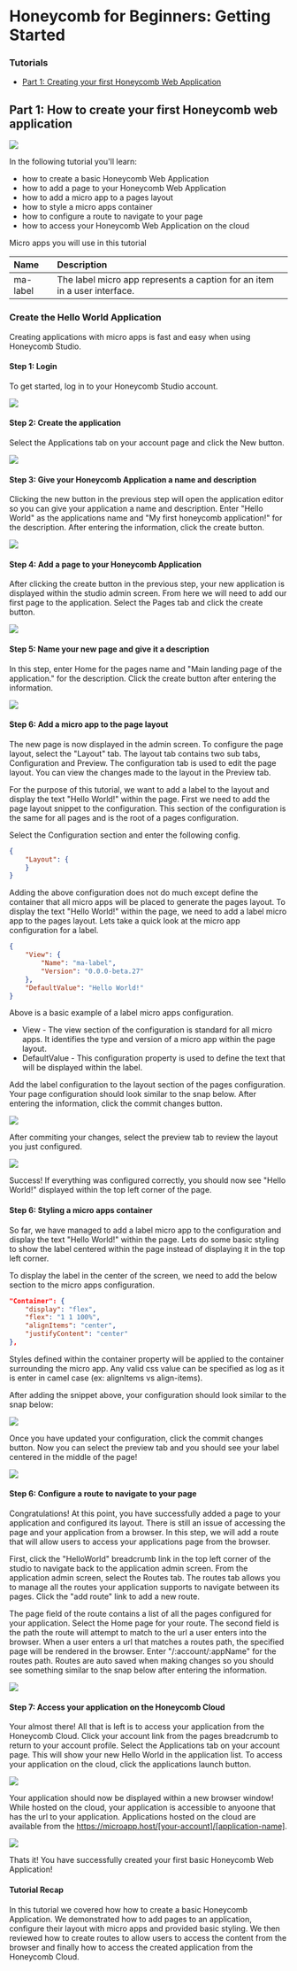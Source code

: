 # Honeycomb for Beginners: Getting Started

### Tutorials

* [Part 1: Creating your first Honeycomb Web Application](https://github.com/Schalltech/honeycomb-tutorials/tree/master/tutorials/getting%20started/create%20an%20application#part-1-how-to-create-your-first-honeycomb-web-application)

## Part 1: How to create your first Honeycomb web application

<img src="https://raw.githubusercontent.com/Schalltech/honeycomb-tutorials/master/tutorials/getting%20started/create%20an%20application/images/create-app-11.png">

In the following tutorial you'll learn:

* how to create a basic Honeycomb Web Application
* how to add a page to your Honeycomb Web Application
* how to add a micro app to a pages layout
* how to style a micro apps container
* how to configure a route to navigate to your page
* how to access your Honeycomb Web Application on the cloud

Micro apps you will use in this tutorial

Name | Description 
:---- | :-----
ma-label | The label micro app represents a caption for an item in a user interface.

### Create the Hello World Application
Creating applications with micro apps is fast and easy when using Honeycomb Studio. 

#### Step 1: Login
To get started, log in to your Honeycomb Studio account. 

<img src="https://raw.githubusercontent.com/Schalltech/honeycomb-tutorials/master/tutorials/getting%20started/create%20an%20application/images/create-app-0.png">

#### Step 2: Create the application
Select the Applications tab on your account page and click the New button.

<img src="https://raw.githubusercontent.com/Schalltech/honeycomb-tutorials/master/tutorials/getting%20started/create%20an%20application/images/create-app-1.png">

#### Step 3: Give your Honeycomb Application a name and description
Clicking the new button in the previous step will open the application editor so you can give your application a name and description. Enter "Hello World" as the applications name and "My first honeycomb application!" for the description. After entering the information, click the create button.

<img src="https://raw.githubusercontent.com/Schalltech/honeycomb-tutorials/master/tutorials/getting%20started/create%20an%20application/images/create-app-2.png">

#### Step 4: Add a page to your Honeycomb Application
After clicking the create button in the previous step, your new application is displayed within the studio admin screen. From here we will need to add our first page to the application. Select the Pages tab and click the create button.


<img src="https://raw.githubusercontent.com/Schalltech/honeycomb-tutorials/master/tutorials/getting%20started/create%20an%20application/images/create-app-3.png">

#### Step 5: Name your new page and give it a description
In this step, enter Home for the pages name and "Main landing page of the application." for the description. Click the create button after entering the information.

<img src="https://raw.githubusercontent.com/Schalltech/honeycomb-tutorials/master/tutorials/getting%20started/create%20an%20application/images/create-app-4.png">

#### Step 6: Add a micro app to the page layout
The new page is now displayed in the admin screen. To configure the page layout, select the "Layout" tab. The layout tab contains two sub tabs, Configuration and Preview. The configuration tab is used to edit the page layout. You can view the changes made to the layout in the Preview tab.

For the purpose of this tutorial, we want to add a label to the layout and display the text "Hello World!" within the page. First we need to add the page layout snippet to the configuration. This section of the configuration is the same for all pages and is the root of a pages configuration.

Select the Configuration section and enter the following config.

````json
{
    "Layout": {
    }
}
````
Adding the above configuration does not do much except define the container that all micro apps will be placed to generate the pages layout. To display the text "Hello World!" within the page, we need to add a label micro app to the pages layout. Lets take a quick look at the micro app configuration for a label.

````json
{
    "View": {
        "Name": "ma-label",
        "Version": "0.0.0-beta.27"
    },
    "DefaultValue": "Hello World!"
}
````

Above is a basic example of a  label micro apps configuration.

* View - The view section of the configuration is standard for all micro apps. It identifies the type and version of a micro app within the page layout.
* DefaultValue - This configuration property is used to define the text that will be displayed within the label.

Add the label configuration to the layout section of the pages configuration. Your page configuration should look similar to the snap below. After entering the information, click the commit changes button.

<img src="https://raw.githubusercontent.com/Schalltech/honeycomb-tutorials/master/tutorials/getting%20started/create%20an%20application/images/create-app-6.png">

After commiting your changes, select the preview tab to review the layout you just configured.

<img src="https://raw.githubusercontent.com/Schalltech/honeycomb-tutorials/master/tutorials/getting%20started/create%20an%20application/images/create-app-6.a.png">

Success! If everything was configured correctly, you should now see "Hello World!" displayed within the top left corner of the page.

#### Step 6: Styling a micro apps container
So far, we have managed to add a label micro app to the configuration and display the text "Hello World!" within the page. Lets do some basic styling to show the label centered within the page instead of displaying it in the top left corner.

To display the label in the center of the screen, we need to add the below section to the micro apps configuration.

````json
"Container": {
    "display": "flex",
    "flex": "1 1 100%",
    "alignItems": "center",
    "justifyContent": "center"
},
````

Styles defined within the container property will be applied to the container surrounding the micro app. Any valid css value can be specified as log as it is enter in camel case (ex: alignItems vs align-items). 

After adding the snippet above, your configuration should look similar to the snap below:

<img src="https://raw.githubusercontent.com/Schalltech/honeycomb-tutorials/master/tutorials/getting%20started/create%20an%20application/images/create-app-10.png">

Once you have updated your configuration, click the commit changes button. Now you can select the preview tab and you should see your label centered in the middle of the page!

<img src="https://raw.githubusercontent.com/Schalltech/honeycomb-tutorials/master/tutorials/getting%20started/create%20an%20application/images/create-app-6.b.png">

#### Step 6: Configure a route to navigate to your page
Congratulations! At this point, you have successfully added a page to your application and configured its layout. There is still an issue of accessing the page and your application from a browser. In this step, we will add a route that will allow users to access your applications page from the browser.

First, click the "HelloWorld" breadcrumb link in the top left corner of the studio to navigate back to the application admin screen. From the application admin screen, select the Routes tab. The routes tab allows you to manage all the routes your application supports to navigate between its pages. Click the "add route" link to add a new route.

The page field of the route contains a list of all the pages configured for your application. Select the Home page for your route. The second field is the path the route will attempt to match to the url a user enters into the browser. When a user enters a url that matches a routes path, the specified page will be rendered in the browser. Enter "/:account/:appName" for the routes path. Routes are auto saved when making changes so you should see something similar to the snap below after entering the information.

<img src="https://raw.githubusercontent.com/Schalltech/honeycomb-tutorials/master/tutorials/getting%20started/create%20an%20application/images/create-app-7.png">

#### Step 7: Access your application on the Honeycomb Cloud
Your almost there! All that is left is to access your application from the Honeycomb Cloud. Click your account link from the pages breadcrumb to return to your account profile. Select the Applications tab on your account page. This will show your new Hello World in the application list. To access your application on the cloud, click the applications launch button.

<img src="https://raw.githubusercontent.com/Schalltech/honeycomb-tutorials/master/tutorials/getting%20started/create%20an%20application/images/create-app-8.png">

Your application should now be displayed within a new browser window! While hosted on the cloud, your application is accessible to anyoone that has the url to your application. Applications hosted on the cloud are available from the https://microapp.host/[your-account]/[application-name].

<img src="https://raw.githubusercontent.com/Schalltech/honeycomb-tutorials/master/tutorials/getting%20started/create%20an%20application/images/create-app-11.png">

Thats it! You have successfully created your first basic Honeycomb Web Application!

#### Tutorial Recap
In this tutorial we covered how how to create a basic Honeycomb Application. We demonstrated how to add pages to an application, configure their layout with micro apps and provided basic styling. We then reviewed how to create routes to allow users to access the content from the browser and finally how to access the created application from the Honeycomb Cloud.

